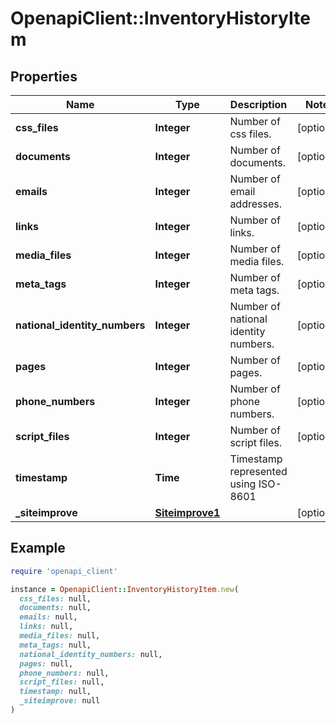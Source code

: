 # OpenapiClient::InventoryHistoryItem

## Properties

| Name | Type | Description | Notes |
| ---- | ---- | ----------- | ----- |
| **css_files** | **Integer** | Number of css files. | [optional] |
| **documents** | **Integer** | Number of documents. | [optional] |
| **emails** | **Integer** | Number of email addresses. | [optional] |
| **links** | **Integer** | Number of links. | [optional] |
| **media_files** | **Integer** | Number of media files. | [optional] |
| **meta_tags** | **Integer** | Number of meta tags. | [optional] |
| **national_identity_numbers** | **Integer** | Number of national identity numbers. | [optional] |
| **pages** | **Integer** | Number of pages. | [optional] |
| **phone_numbers** | **Integer** | Number of phone numbers. | [optional] |
| **script_files** | **Integer** | Number of script files. | [optional] |
| **timestamp** | **Time** | Timestamp represented using ISO-8601 |  |
| **_siteimprove** | [**Siteimprove1**](Siteimprove1.md) |  | [optional] |

## Example

```ruby
require 'openapi_client'

instance = OpenapiClient::InventoryHistoryItem.new(
  css_files: null,
  documents: null,
  emails: null,
  links: null,
  media_files: null,
  meta_tags: null,
  national_identity_numbers: null,
  pages: null,
  phone_numbers: null,
  script_files: null,
  timestamp: null,
  _siteimprove: null
)
```


